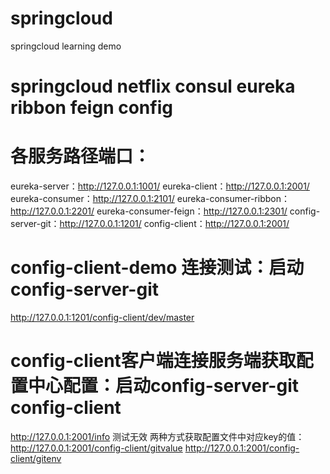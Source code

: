 # springcloud
springcloud learning demo

# springcloud netflix consul eureka ribbon feign config 

# 各服务路径端口：
eureka-server：http://127.0.0.1:1001/
eureka-client：http://127.0.0.1:2001/
eureka-consumer：http://127.0.0.1:2101/
eureka-consumer-ribbon：http://127.0.0.1:2201/
eureka-consumer-feign：http://127.0.0.1:2301/
config-server-git：http://127.0.0.1:1201/
config-client：http://127.0.0.1:2001/


# config-client-demo 连接测试：启动config-server-git
http://127.0.0.1:1201/config-client/dev/master

# config-client客户端连接服务端获取配置中心配置：启动config-server-git config-client
http://127.0.0.1:2001/info 测试无效
两种方式获取配置文件中对应key的值：
http://127.0.0.1:2001/config-client/gitvalue
http://127.0.0.1:2001/config-client/gitenv
